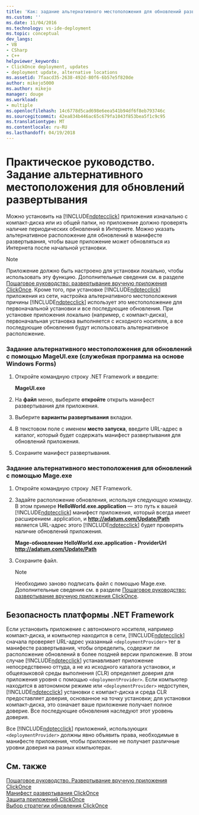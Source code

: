```yaml
---
title: 'Как: задание альтернативного местоположения для обновлений развертывания | Документы Microsoft'
ms.custom: ''
ms.date: 11/04/2016
ms.technology: vs-ide-deployment
ms.topic: conceptual
dev_langs:
- VB
- CSharp
- C++
helpviewer_keywords:
- ClickOnce deployment, updates
- deployment update, alternative locations
ms.assetid: 7faacd35-2638-492d-80f6-6b57e5f820de
author: mikejo5000
ms.author: mikejo
manager: douge
ms.workload:
- multiple
ms.openlocfilehash: 14c6778d5cad698e6eea541b94df6f8eb793746c
ms.sourcegitcommit: 42ea834b446ac65c679fa1043f853bea5f1c9c95
ms.translationtype: MT
ms.contentlocale: ru-RU
ms.lasthandoff: 04/19/2018
---
```

# <a name="how-to-specify-an-alternate-location-for-deployment-updates"></a>Практическое руководство. Задание альтернативного местоположения для обновлений развертывания
Можно установить на [!INCLUDE[ndptecclick](../deployment/includes/ndptecclick_md.md)] приложения изначально с компакт-диска или из общей папки, но приложение должно проверять наличие периодических обновлений в Интернете. Можно указать альтернативное расположение для обновлений в манифесте развертывания, чтобы ваше приложение может обновляться из Интернета после начальной установки.  
  
> [!NOTE]
>  Приложение должно быть настроено для установки локально, чтобы использовать эту функцию. Дополнительные сведения см. в разделе [Пошаговое руководство: развертывание вручную приложения ClickOnce](../deployment/walkthrough-manually-deploying-a-clickonce-application.md). Кроме того, при установке [!INCLUDE[ndptecclick](../deployment/includes/ndptecclick_md.md)] приложения из сети, настройка альтернативного местоположения причины [!INCLUDE[ndptecclick](../deployment/includes/ndptecclick_md.md)] использует это местоположение для первоначальной установки и все последующие обновления. При установке приложения локально (например, с компакт-диска), первоначальная установка выполняется с исходного носителя, а все последующие обновления будут использовать альтернативное расположение.  
  
### <a name="specifying-an-alternate-location-for-updates-by-using-mageuiexe-windows-forms-based-utility"></a>Задание альтернативного местоположения для обновлений с помощью MageUI.exe (служебная программа на основе Windows Forms)  
  
1.  Откройте командную строку .NET Framework и введите:  
  
     **MageUI.exe**  
  
2.  На **файл** меню, выберите **откройте** открыть манифест развертывания для приложения.  
  
3.  Выберите **варианты развертывания** вкладки.  
  
4.  В текстовом поле с именем **место запуска**, введите URL-адрес в каталог, который будет содержать манифест развертывания для обновлений приложения.  
  
5.  Сохраните манифест развертывания.  
  
### <a name="specifying-an-alternate-location-for-updates-by-using-mageexe"></a>Задание альтернативного местоположения для обновлений с помощью Mage.exe  
  
1.  Откройте командную строку .NET Framework.  
  
2.  Задайте расположение обновления, используя следующую команду. В этом примере **HelloWorld.exe.application** — это путь к вашей [!INCLUDE[ndptecclick](../deployment/includes/ndptecclick_md.md)] манифест приложения, который всегда имеет расширением .application, и **http://adatum.com/Update/Path** является URL-адрес этого [!INCLUDE[ndptecclick](../deployment/includes/ndptecclick_md.md)] будет проверять наличие обновлений приложения.  
  
     **Mage-обновление HelloWorld.exe.application - ProviderUrl http://adatum.com/Update/Path**  
  
3.  Сохраните файл.  
  
    > [!NOTE]
    >  Необходимо заново подписать файл с помощью Mage.exe. Дополнительные сведения см. в разделе [Пошаговое руководство: развертывание вручную приложения ClickOnce](../deployment/walkthrough-manually-deploying-a-clickonce-application.md).  
  
## <a name="net-framework-security"></a>Безопасность платформы .NET Framework  
 Если установить приложение с автономного носителя, например компакт-диска, и компьютер находится в сети, [!INCLUDE[ndptecclick](../deployment/includes/ndptecclick_md.md)] сначала проверяет URL-адрес указанный `<deploymentProvider>` тег в манифесте развертывания, чтобы определить, содержит ли расположение обновлений в более поздней версии приложение. В этом случае [!INCLUDE[ndptecclick](../deployment/includes/ndptecclick_md.md)] устанавливает приложение непосредственно оттуда, а не из исходного каталога установки, и общеязыковой среды выполнения (CLR) определяет доверия для приложения уровня с помощью `<deploymentProvider>`. Если компьютер находится в автономном режиме или `<deploymentProvider>` недоступен, [!INCLUDE[ndptecclick](../deployment/includes/ndptecclick_md.md)] установки с компакт-диска и среда CLR предоставляет доверия, основанное на точку установки; для установки компакт-диска, это означает ваше приложение получает полное доверие. Все последующие обновления наследуют этот уровень доверия.  
  
 Все [!INCLUDE[ndptecclick](../deployment/includes/ndptecclick_md.md)] приложений, использующих `<deploymentProvider>` должны явно объявить права, необходимые в манифесте приложения, чтобы приложение не получает различные уровни доверия на разных компьютерах.  
  
## <a name="see-also"></a>См. также  
 [Пошаговое руководство. Развертывание вручную приложения ClickOnce](../deployment/walkthrough-manually-deploying-a-clickonce-application.md)   
 [Манифест развертывания ClickOnce](../deployment/clickonce-deployment-manifest.md)   
 [Защита приложений ClickOnce](../deployment/securing-clickonce-applications.md)   
 [Выбор стратегии обновления ClickOnce](../deployment/choosing-a-clickonce-update-strategy.md)